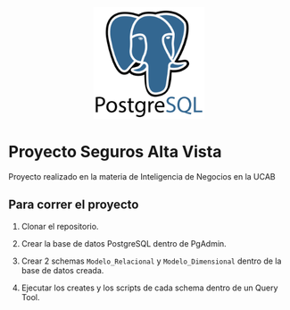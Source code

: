 <p align="center">
  <a href="https://www.postgresql.org/" target="blank">
    <img src="https://raw.githubusercontent.com/devicons/devicon/master/icons/postgresql/postgresql-original-wordmark.svg" width="200" />
  </a>
</p>

# Proyecto Seguros Alta Vista

Proyecto realizado en la materia de Inteligencia de Negocios en la UCAB

## Para correr el proyecto

1. Clonar el repositorio.

2. Crear la base de datos PostgreSQL dentro de PgAdmin.

3. Crear 2 schemas ```Modelo_Relacional``` y ```Modelo_Dimensional``` dentro de la base de datos creada.

4. Ejecutar los creates y los scripts de cada schema dentro de un Query Tool.